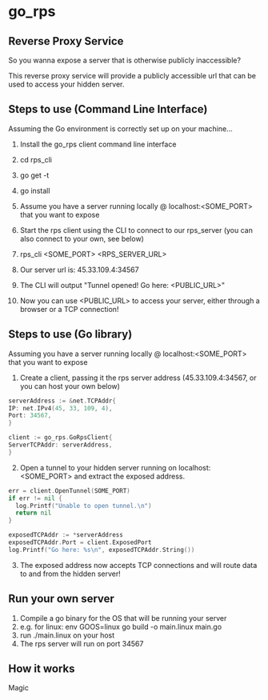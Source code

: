 # go_rps
## Reverse Proxy Service

So you wanna expose a server that is otherwise publicly inaccessible?

This reverse proxy service will provide a publicly accessible url that can be used to access your hidden server.


## Steps to use (Command Line Interface)
Assuming the Go environment is correctly set up on your machine...

1. Install the go_rps client command line interface
  1. cd rps_cli
  2. go get -t
  3. go install

2. Assume you have a server running locally @ localhost:\<SOME_PORT\> that you want to expose
3. Start the rps client using the CLI to connect to our rps_server (you can also connect to your own, see below)
  1. rps_cli \<SOME_PORT\> \<RPS_SERVER_URL\>
  2. Our server url is: 45.33.109.4:34567
4. The CLI will output "Tunnel opened! Go here: \<PUBLIC_URL\>"
5. Now you can use \<PUBLIC_URL\> to access your server, either through a browser or a TCP connection!

## Steps to use (Go library)
Assuming you have a server running locally @ localhost:\<SOME_PORT\> that you want to expose

1. Create a client, passing it the rps server address (45.33.109.4:34567, or you can host your own below)
  ```go
serverAddress := &net.TCPAddr{
  IP: net.IPv4(45, 33, 109, 4),
  Port: 34567,
}

client := go_rps.GoRpsClient{
  ServerTCPAddr: serverAddress,
}
```
2. Open a tunnel to your hidden server running on localhost:\<SOME_PORT\> and extract the exposed address.
  ```go
err = client.OpenTunnel(SOME_PORT)
if err != nil {
	log.Printf("Unable to open tunnel.\n")
	return nil
}

exposedTCPAddr := *serverAddress
exposedTCPAddr.Port = client.ExposedPort
log.Printf("Go here: %s\n", exposedTCPAddr.String())
```
3. The exposed address now accepts TCP connections and will route data to and from the hidden server!

## Run your own server

1. Compile a go binary for the OS that will be running your server
  1. e.g. for linux: env GOOS=linux go build -o main.linux main.go
  2. run ./main.linux on your host
  3. The rps server will run on port 34567

## How it works

Magic
